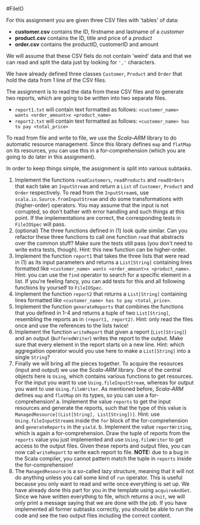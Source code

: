 #FileIO

For this assignment you are given three CSV files with 'tables' of data:
* **customer.csv** contains the ID, firstname and lastname of a *customer*
* **product.csv** contains the ID, title and price of a *product*
* **order.csv** contains the productID, customerID and amount

We will assume that these CSV fiels do not contain 'weird' data and that we can read and split the data just by looking for `','` characters.

We have already defined three classes `Customer`, `Product` and `Order` that hold the data from 1 line of the CSV files.

The assignment is to read the data from these CSV files and to generate two reports, which are going to be written into two separate files.
* `report1.txt` will contain text formatted as follows: `<customer_name> wants <order_amount>x <product_name>`
* `report2.txt` will contain text formatted as follows: `<customer_name> has to pay <total_price>`

To read from file and write to file, we use the *Scala-ARM* library to do automatic resource management. Since this library defines `map` and `flatMap` on its resources, you can use this in a for-comprehension (which you are going to do later in this assignment).

In order to keep things simple, the assignment is split into various subtasks.

1. Implement the functions `readCustomers`, `readProducts` and `readOrders` that each take an `InputStream` and return a `List` of `Customer`, `Product` and `Order` respectively. To read from the `InputStream`s, use `scala.io.Source.fromInputStream` and do some transformations with (higher-order) operators. You may assume that the input is not corrupted, so don't bather with error handling and such things at this point. If the implementations are correct, the corresponding tests in `FileIOSpec` will pass.
2. (optional) The three functions defined in (1) look quite similar. Can you refactor these three functions to call one function `read` that abstracts over the common stuff? Make sure the tests still pass (you don't need to write extra tests, though). Hint: this new function can be higher-order.
3. Implement the function `report1` that takes the three lists that were read in (1) as its input parameters and returns a `List[String]` containing lines formatted like `<customer_name> wants <order_amount>x <product_name>`. Hint: you can use the `find` operator to search for a specific element in a list. If you're feeling fancy, you can add tests for this and all following functions by yourself to `FileIOSpec`.
4. Implement the function `report2` that returns a `List[String]` containing lines formatted like `<customer_name> has to pay <total_price>`.
5. Implement the function `generateReports` that combines the functions that you defined in 1-4 and returns a tuple of two `List[String]`, resembling the reports as in `(report1, report2)`. Hint: only read the files once and use the references to the lists twice!
6. Implement the function `writeReport` that given a report (`List[String]`) and an output (`BufferedWriter`) writes the report to the output. Make sure that every element in the report starts on a new line. Hint: which aggregation operator would you use here to make a `List[String]` into a single `String`?
7. Finally we will bring all the pieces together. To acquire the resources (input and output) we use the *Scala-ARM* library. One of the central objects here is `Using`, which contains various functions to get resources. For the input you want to use `Using.fileInputStream`, whereas for output you want to use `Using.fileWriter`. As mentioned before, *Scala-ARM* defines `map` and `flatMap` on its types, so you can use a for-comprehension!
    a. Implement the value `reports` to get the input resources and generate the reports, such that the type of this value is `ManagedResource[(List[String], List[String])]`. Hint: use `Using.fileInputStream`s inside the `for` block of the for-comprehension and `generateReports` in the `yield`.
    b. Implement the value `reportWriting`, which is again a for-comprehension. Draw the tuple of reports from the `reports` value you just implemented and use `Using.fileWriter` to get access to the output files. Given these reports and output files, you can now call `writeReport` to write each report to file. **NOTE:** due to a bug in the Scala compiler, you cannot pattern match the tuple in `reports` inside the for-comprehension!
8. The `ManagedResource` is a so-called lazy structure, meaning that it will not do anything unless you call some kind of `run` operator. This is useful because you only want to read and write once everything is set up. We have already done this part for you in the template using `acquireAndGet`. Since we have written everything to file, which returns a `Unit`, we will only print a message saying that we are done with the job. If you have implemented all former subtasks correctly, you should be able to run the code and see the two output files including the correct content.
